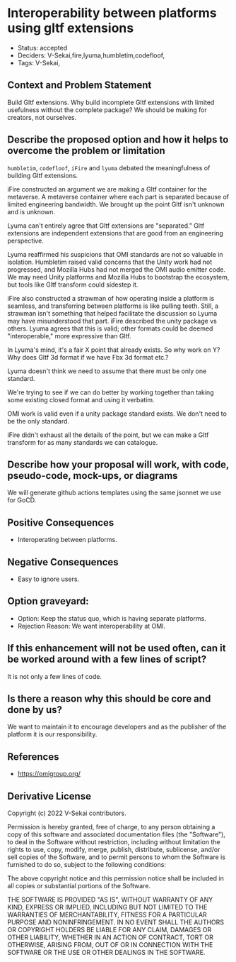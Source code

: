 # Interoperability between platforms using gltf extensions

- Status: accepted
- Deciders: V-Sekai,fire,lyuma,humbletim,codefloof,
- Tags: V-Sekai,

## Context and Problem Statement

Build Gltf extensions. Why build incomplete Gltf extensions with limited usefulness without the complete package? We should be making for creators, not ourselves.

## Describe the proposed option and how it helps to overcome the problem or limitation

`humbletim`, `codefloof`, `iFire` and `lyuma` debated the meaningfulness of building Gltf extensions.

iFire constructed an argument we are making a Gltf container for the metaverse. A metaverse container where each part is separated because of limited engineering bandwidth. We brought up the point Gltf isn't unknown and is unknown.

Lyuma can't entirely agree that Gltf extensions are "separated." Gltf extensions are independent extensions that are good from an engineering perspective.

Lyuma reaffirmed his suspicions that OMI standards are not so valuable in isolation. Humbletim raised valid concerns that the Unity work had not progressed, and Mozilla Hubs had not merged the OMI audio emitter code. We may need Unity platforms and Mozilla Hubs to bootstrap the ecosystem, but tools like Gltf transform could sidestep it.

iFire also constructed a strawman of how operating inside a platform is seamless, and transferring between platforms is like pulling teeth. Still, a strawman isn't something that helped facilitate the discussion so Lyuma may have misunderstood that part. iFire described the unity package vs others. Lyuma agrees that this is valid; other formats could be deemed "interoperable," more expressive than Gltf.

In Lyuma's mind, it's a fair X point that already exists. So why work on Y? Why does Gltf 3d format if we have Fbx 3d format etc.?

Lyuma doesn't think we need to assume that there must be only one standard.

We're trying to see if we can do better by working together than taking some existing closed format and using it verbatim.

OMI work is valid even if a unity package standard exists. We don't need to be the only standard.

iFire didn't exhaust all the details of the point, but we can make a Gltf transform for as many standards we can catalogue.

## Describe how your proposal will work, with code, pseudo-code, mock-ups, or diagrams

We will generate github actions templates using the same jsonnet we use for GoCD.

## Positive Consequences <!-- optional -->

- Interoperating between platforms.

## Negative Consequences <!-- optional -->

- Easy to ignore users.

## Option graveyard:

- Option: Keep the status quo, which is having separate platforms.
- Rejection Reason: We want interoperability at OMI.

## If this enhancement will not be used often, can it be worked around with a few lines of script?

It is not only a few lines of code.

## Is there a reason why this should be core and done by us?

We want to maintain it to encourage developers and as the publisher of the platform it is our responsibility.

## References <!-- optional and numbers of links can vary -->

- https://omigroup.org/

## Derivative License

Copyright (c) 2022 V-Sekai contributors.

Permission is hereby granted, free of charge, to any person obtaining a copy
of this software and associated documentation files (the "Software"), to deal
in the Software without restriction, including without limitation the rights
to use, copy, modify, merge, publish, distribute, sublicense, and/or sell
copies of the Software, and to permit persons to whom the Software is
furnished to do so, subject to the following conditions:

The above copyright notice and this permission notice shall be included in all
copies or substantial portions of the Software.

THE SOFTWARE IS PROVIDED "AS IS", WITHOUT WARRANTY OF ANY KIND, EXPRESS OR
IMPLIED, INCLUDING BUT NOT LIMITED TO THE WARRANTIES OF MERCHANTABILITY,
FITNESS FOR A PARTICULAR PURPOSE AND NONINFRINGEMENT. IN NO EVENT SHALL THE
AUTHORS OR COPYRIGHT HOLDERS BE LIABLE FOR ANY CLAIM, DAMAGES OR OTHER
LIABILITY, WHETHER IN AN ACTION OF CONTRACT, TORT OR OTHERWISE, ARISING FROM,
OUT OF OR IN CONNECTION WITH THE SOFTWARE OR THE USE OR OTHER DEALINGS IN THE
SOFTWARE.
